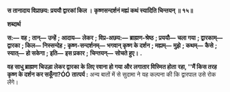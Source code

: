 **स तानादाय विप्राछय: प्रययौ द्वारकां किल ।** **कृष्णसन्दर्शनं मह्यं कथं स्यादिति चिन्तयन् ॥ १५॥** 

**शब्दार्थ** 

**स:—** **वह** **; तान्—** **उन्हें** **; आदाय—** **लेकर** **; विप्र-अछय:—** **ब्राह्मण-श्रेष्ठ** **; प्रययौ—** **चला गया** **; द्वारकाम्—** **द्वारका** **; किल—** **निस्सन्देह** **; कृष्ण-सन्दर्शनम्—** **भगवान् कृष्ण के दर्शन** **; मह्यम्—** **मुझे** **; कथम्—** **कैसे** **; स्यात्—** **हो सकेगा** **; इति—** **इस प्रकार** **;** **चिन्तयन्—** **सोचते हुए।** **.** 

**वह साधु ब्राह्मण चिउड़ा लेकर द्वारका के लिए रवाना हो गया और लगातार विस्मित होता** **रहा, ''मैं किस तरह कृष्ण के दर्शन कर सकूँगा?ÓÓ** **तात्पर्य :** अन्य बातों में से सुदामा ने यह कल्पना की कि द्वारपाल उसे रोक लेंगे।  